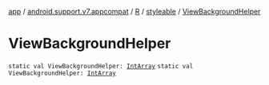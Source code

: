 [app](../../../index.md) / [android.support.v7.appcompat](../../index.md) / [R](../index.md) / [styleable](index.md) / [ViewBackgroundHelper](./-view-background-helper.md)

# ViewBackgroundHelper

`static val ViewBackgroundHelper: `[`IntArray`](https://kotlinlang.org/api/latest/jvm/stdlib/kotlin/-int-array/index.html)
`static val ViewBackgroundHelper: `[`IntArray`](https://kotlinlang.org/api/latest/jvm/stdlib/kotlin/-int-array/index.html)